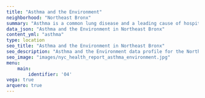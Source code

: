 ```yaml
---
title: "Asthma and the Environment"
neighborhood: "Northeast Bronx"
summary: "Asthma is a common lung disease and a leading cause of hospitalizations for children under 15 years old. This report provides a summary of asthma indicators by neighborhood. It also describes housing and neighborhood characteristics that can make asthma worse."
data_json: "Asthma and the Environment in Northeast Bronx"
content_yml: "asthma"
type: location
seo_title: "Asthma and the Environment in Northeast Bronx"
seo_description: "Asthma and the Environment data profile for the Northeast Bronx neighborhood of NYC."
seo_image: "images/nyc_health_report_asthma_environment.jpg"
menu:
    main:
        identifier: '04'
vega: true
arquero: true
---
```

